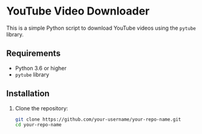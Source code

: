 # YouTube Video Downloader

This is a simple Python script to download YouTube videos using the `pytube` library.

## Requirements

- Python 3.6 or higher
- `pytube` library

## Installation

1. Clone the repository:

   ```bash
   git clone https://github.com/your-username/your-repo-name.git
   cd your-repo-name
